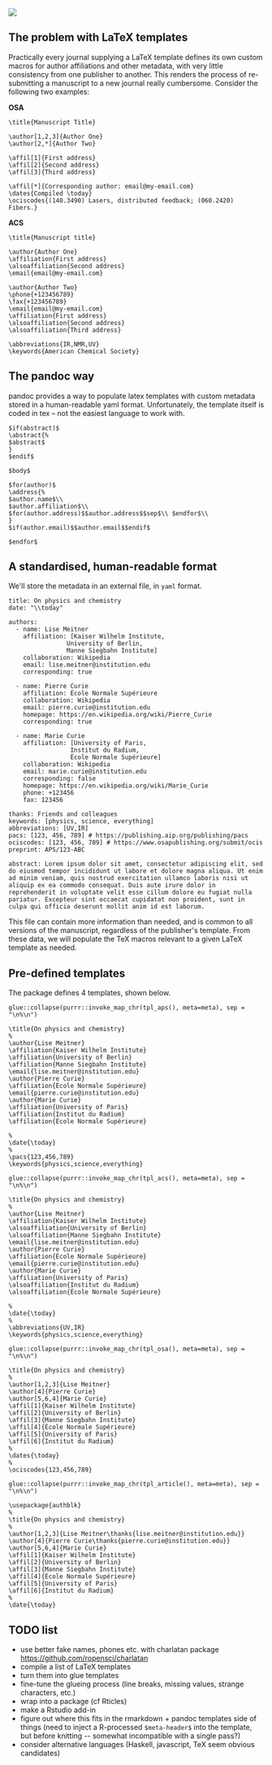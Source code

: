 ![](preview.gif)

The problem with LaTeX templates
--------------------------------

Practically every journal supplying a LaTeX template defines its own
custom macros for author affiliations and other metadata, with very
little consistency from one publisher to another. This renders the
process of re-submitting a manuscript to a new journal really
cumbersome. Consider the following two examples:

**OSA**

    \title{Manuscript Title}

    \author[1,2,3]{Author One}
    \author[2,*]{Author Two}

    \affil[1]{First address}
    \affil[2]{Second address}
    \affil[3]{Third address}

    \affil[*]{Corresponding author: email@my-email.com}
    \dates{Compiled \today}
    \ociscodes{(140.3490) Lasers, distributed feedback; (060.2420) Fibers.}

**ACS**

    \title{Manuscript title}

    \author{Author One}
    \affiliation{First address}
    \alsoaffiliation{Second address}
    \email{email@my-email.com}

    \author{Author Two} 
    \phone{+123456789}
    \fax{+123456789}
    \email{email@my-email.com}
    \affiliation{First address}
    \alsoaffiliation{Second address}
    \alsoaffiliation{Third address}

    \abbreviations{IR,NMR,UV}
    \keywords{American Chemical Society}

The pandoc way
--------------

pandoc provides a way to populate latex templates with custom metadata
stored in a human-readable yaml format. Unfortunately, the template
itself is coded in tex – not the easiest language to work with.

    $if(abstract)$
    \abstract{%
    $abstract$
    }
    $endif$

    $body$

    $for(author)$
    \address{%
    $author.name$\\
    $author.affiliation$\\
    $for(author.address)$$author.address$$sep$\\ $endfor$\\
    }
    $if(author.email)$$author.email$$endif$

    $endfor$

A standardised, human-readable format
-------------------------------------

We'll store the metadata in an external file, in `yaml` format.

    title: On physics and chemistry
    date: "\\today"

    authors:
      - name: Lise Meitner
        affiliation: [Kaiser Wilhelm Institute,
                    University of Berlin,
                    Manne Siegbahn Institute]
        collaboration: Wikipedia
        email: lise.meitner@institution.edu
        corresponding: true

      - name: Pierre Curie
        affiliation: École Normale Supérieure
        collaboration: Wikipedia
        email: pierre.curie@institution.edu
        homepage: https://en.wikipedia.org/wiki/Pierre_Curie
        corresponding: true

      - name: Marie Curie
        affiliation: [University of Paris,
                     Institut du Radium,
                     École Normale Supérieure]
        collaboration: Wikipedia
        email: marie.curie@institution.edu
        corresponding: false
        homepage: https://en.wikipedia.org/wiki/Marie_Curie
        phone: +123456
        fax: 123456

    thanks: Friends and colleagues
    keywords: [physics, science, everything]
    abbreviations: [UV,IR]
    pacs: [123, 456, 789] # https://publishing.aip.org/publishing/pacs
    ociscodes: [123, 456, 789] # https://www.osapublishing.org/submit/ocis
    preprint: APS/123-ABC

    abstract: Lorem ipsum dolor sit amet, consectetur adipiscing elit, sed do eiusmod tempor incididunt ut labore et dolore magna aliqua. Ut enim ad minim veniam, quis nostrud exercitation ullamco laboris nisi ut aliquip ex ea commodo consequat. Duis aute irure dolor in reprehenderit in voluptate velit esse cillum dolore eu fugiat nulla pariatur. Excepteur sint occaecat cupidatat non proident, sunt in culpa qui officia deserunt mollit anim id est laborum.

This file can contain more information than needed, and is common to all
versions of the manuscript, regardless of the publisher's template. From
these data, we will populate the TeX macros relevant to a given LaTeX
template as needed.

Pre-defined templates
---------------------

The package defines 4 templates, shown below.

    glue::collapse(purrr::invoke_map_chr(tpl_aps(), meta=meta), sep = "\n%\n")

    \title{On physics and chemistry}
    %
    \author{Lise Meitner}
    \affiliation{Kaiser Wilhelm Institute}
    \affiliation{University of Berlin}
    \affiliation{Manne Siegbahn Institute}
    \email{lise.meitner@institution.edu}
    \author{Pierre Curie}
    \affiliation{École Normale Supérieure}
    \email{pierre.curie@institution.edu}
    \author{Marie Curie}
    \affiliation{University of Paris}
    \affiliation{Institut du Radium}
    \affiliation{École Normale Supérieure}

    %
    \date{\today}
    %
    \pacs{123,456,789}
    \keywords{physics,science,everything}

    glue::collapse(purrr::invoke_map_chr(tpl_acs(), meta=meta), sep = "\n%\n")

    \title{On physics and chemistry}
    %
    \author{Lise Meitner}
    \affiliation{Kaiser Wilhelm Institute}
    \alsoaffiliation{University of Berlin}
    \alsoaffiliation{Manne Siegbahn Institute}
    \email{lise.meitner@institution.edu}
    \author{Pierre Curie}
    \affiliation{École Normale Supérieure}
    \email{pierre.curie@institution.edu}
    \author{Marie Curie}
    \affiliation{University of Paris}
    \alsoaffiliation{Institut du Radium}
    \alsoaffiliation{École Normale Supérieure}

    %
    \date{\today}
    %
    \abbreviations{UV,IR}
    \keywords{physics,science,everything}

    glue::collapse(purrr::invoke_map_chr(tpl_osa(), meta=meta), sep = "\n%\n")

    \title{On physics and chemistry}
    %
    \author[1,2,3]{Lise Meitner}
    \author[4]{Pierre Curie}
    \author[5,6,4]{Marie Curie}
    \affil[1]{Kaiser Wilhelm Institute}
    \affil[2]{University of Berlin}
    \affil[3]{Manne Siegbahn Institute}
    \affil[4]{École Normale Supérieure}
    \affil[5]{University of Paris}
    \affil[6]{Institut du Radium}
    %
    \dates{\today}
    %
    \ociscodes{123,456,789}

    glue::collapse(purrr::invoke_map_chr(tpl_article(), meta=meta), sep = "\n%\n")

    \usepackage{authblk}
    %
    \title{On physics and chemistry}
    %
    \author[1,2,3]{Lise Meitner\thanks{lise.meitner@institution.edu}}
    \author[4]{Pierre Curie\thanks{pierre.curie@institution.edu}}
    \author[5,6,4]{Marie Curie}
    \affil[1]{Kaiser Wilhelm Institute}
    \affil[2]{University of Berlin}
    \affil[3]{Manne Siegbahn Institute}
    \affil[4]{École Normale Supérieure}
    \affil[5]{University of Paris}
    \affil[6]{Institut du Radium}
    %
    \date{\today}

TODO list
---------

-   use better fake names, phones etc. with charlatan package
    <https://github.com/ropensci/charlatan>
-   compile a list of LaTeX templates
-   turn them into glue templates
-   fine-tune the glueing process (line breaks, missing values, strange
    characters, etc.)
-   wrap into a package (cf Rticles)
-   make a Rstudio add-in
-   figure out where this fits in the rmarkdown + pandoc templates side
    of things (need to inject a R-processed `$meta-header$` into the
    template, but before knitting -- somewhat incompatible with a single
    pass?)
-   consider alternative languages (Haskell, javascript, TeX seem
    obvious candidates)
